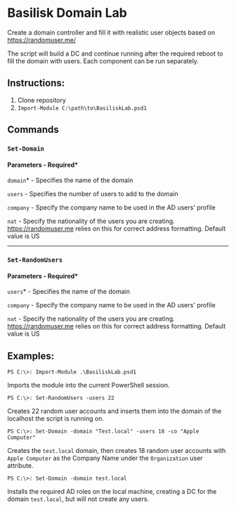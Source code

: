 # Basilisk Domain Lab
Create a domain controller and fill it with realistic user objects based on https://randomuser.me/

The script will build a DC and continue running after the required reboot to fill the domain with users. Each component can be run separately.

## Instructions:

1. Clone repository
2. `Import-Module C:\path\to\BasiliskLab.psd1`

## Commands

### `Set-Domain`

#### Parameters - Required*

`domain`* - Specifies the name of the domain

`users` - Specifies the number of users to add to the domain

`company` - Specify the company name to be used in the AD users' profile

`nat` - Specify the nationality of the users you are creating. https://randomuser.me relies on this for correct address formatting. Default value is US

---

### `Set-RandomUsers`

#### Parameters - Required*

`users`* - Specifies the name of the domain

`company` - Specify the company name to be used in the AD users' profile

`nat` - Specify the nationality of the users you are creating. https://randomuser.me relies on this for correct address formatting. Default value is US

## Examples:

`PS C:\>: Import-Module .\BasiliskLab.psd1`

Imports the module into the current PowerShell session.

`PS C:\>: Set-RandomUsers -users 22`

Creates 22 random user accounts and inserts them into the domain of the localhost the script is running on.

`PS C:\>: Set-Domain -domain "Test.local" -users 18 -co "Apple Computer"`

Creates the `test.local` domain, then creates 18 random user accounts with `Apple Computer` as the Company Name under the `Organization` user attribute.

`PS C:\>: Set-Domain -domain test.local`

Installs the required AD roles on the local machine, creating a DC for the domain `test.local`, but will not create any users.
